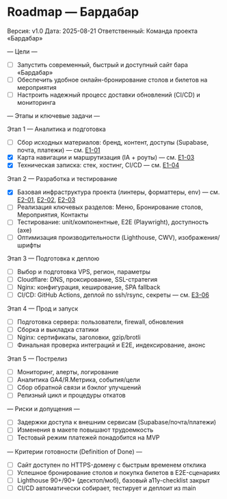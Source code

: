 # Roadmap — Бардабар

Версия: v1.0
Дата: 2025-08-21
Ответственный: Команда проекта «Бардабар»

— Цели —

- [ ] Запустить современный, быстрый и доступный сайт бара «Бардабар»
- [ ] Обеспечить удобное онлайн-бронирование столов и билетов на мероприятия
- [ ] Настроить надежный процесс доставки обновлений (CI/CD) и мониторинга

— Этапы и ключевые задачи —

Этап 1 — Аналитика и подготовка

- [ ] Сбор исходных материалов: бренд, контент, доступы (Supabase, почта, платежи) — см. [E1-01](./TODO.md#E1-01)
- [x] Карта навигации и маршрутизация (IA + роуты) — см. [E1-03](./TODO.md#E1-03)
- [x] Техническая записка: стек, хостинг, CI/CD — см. [E1-04](./TODO.md#E1-04)

Этап 2 — Разработка и тестирование

- [x] Базовая инфраструктура проекта (линтеры, форматтеры, env) — см. [E2-01](./TODO.md#E2-01), [E2-02](./TODO.md#E2-02), [E2-03](./TODO.md#E2-03)
- [ ] Реализация ключевых разделов: Меню, Бронирование столов, Мероприятия, Контакты
- [ ] Тестирование: unit/компонентные, E2E (Playwright), доступность (axe)
- [ ] Оптимизация производительности (Lighthouse, CWV), изображения/шрифты

Этап 3 — Подготовка к деплою

- [ ] Выбор и подготовка VPS, регион, параметры
- [ ] Cloudflare: DNS, проксирование, SSL-стратегия
- [ ] Nginx: конфигурация, кеширование, SPA fallback
- [ ] CI/CD: GitHub Actions, деплой по ssh/rsync, секреты — см. [E3-06](./TODO.md#E3-06)

Этап 4 — Прод и запуск

- [ ] Подготовка сервера: пользователи, firewall, обновления
- [ ] Сборка и выкладка статики
- [ ] Nginx: сертификаты, заголовки, gzip/brotli
- [ ] Финальная проверка интеграций и E2E, индексирование, анонс

Этап 5 — Пострелиз

- [ ] Мониторинг, алерты, логирование
- [ ] Аналитика GA4/Я.Метрика, события/цели
- [ ] Сбор обратной связи и бэклог улучшений
- [ ] Релизный цикл и процедуры откатов

— Риски и допущения —

- [ ] Задержки доступа к внешним сервисам (Supabase/почта/платежи)
- [ ] Изменения в макете повышают трудоемкость
- [ ] Тестовый режим платежей понадобится на MVP

— Критерии готовности (Definition of Done) —

- [ ] Сайт доступен по HTTPS-домену с быстрым временем отклика
- [ ] Успешное бронирование столов и покупка билетов в E2E-сценариях
- [ ] Lighthouse 90+/90+ (десктоп/моб), базовый a11y-checklist закрыт
- [ ] CI/CD автоматически собирает, тестирует и деплоит из main
